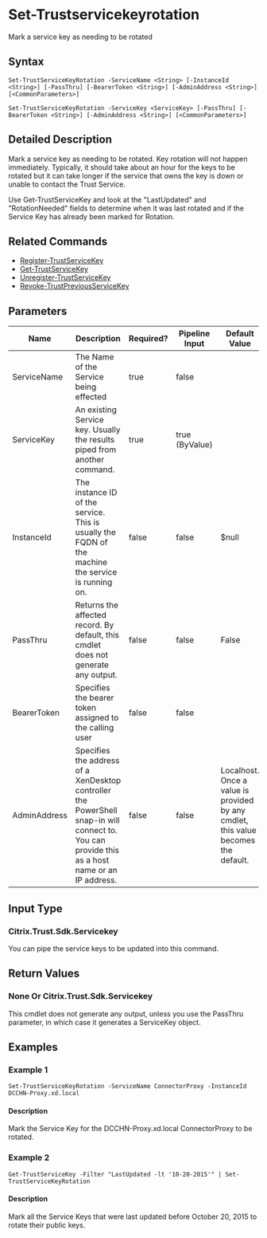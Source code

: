 ﻿
# Set-Trustservicekeyrotation
Mark a service key as needing to be rotated
## Syntax
```
Set-TrustServiceKeyRotation -ServiceName <String> [-InstanceId <String>] [-PassThru] [-BearerToken <String>] [-AdminAddress <String>] [<CommonParameters>]

Set-TrustServiceKeyRotation -ServiceKey <ServiceKey> [-PassThru] [-BearerToken <String>] [-AdminAddress <String>] [<CommonParameters>]
```
## Detailed Description
Mark a service key as needing to be rotated. Key rotation will not happen immediately.  Typically, it should take about an hour for the keys to be rotated but it can take longer if the service that owns the key is down or unable to contact the Trust Service.

Use Get-TrustServiceKey and look at the "LastUpdated" and "RotationNeeded" fields to determine when it was last rotated and if the Service Key has already been marked for Rotation.


## Related Commands

* [Register-TrustServiceKey](./Register-TrustServiceKey/)
* [Get-TrustServiceKey](./Get-TrustServiceKey/)
* [Unregister-TrustServiceKey](./Unregister-TrustServiceKey/)
* [Revoke-TrustPreviousServiceKey](./Revoke-TrustPreviousServiceKey/)
## Parameters
| Name   | Description | Required? | Pipeline Input | Default Value |
| --- | --- | --- | --- | --- |
| ServiceName | The Name of the Service being effected | true | false |  |
| ServiceKey | An existing Service key.  Usually the results piped from another command. | true | true (ByValue) |  |
| InstanceId | The instance ID of the service.  This is usually the FQDN of the machine the service is running on. | false | false | \$null |
| PassThru | Returns the affected record. By default, this cmdlet does not generate any output. | false | false | False |
| BearerToken | Specifies the bearer token assigned to the calling user | false | false |  |
| AdminAddress | Specifies the address of a XenDesktop controller the PowerShell snap-in will connect to. You can provide this as a host name or an IP address. | false | false | Localhost. Once a value is provided by any cmdlet, this value becomes the default. |

## Input Type

### Citrix.Trust.Sdk.Servicekey
You can pipe the service keys to be updated into this command.
## Return Values

### None Or Citrix.Trust.Sdk.Servicekey
This cmdlet does not generate any output, unless you use the PassThru parameter, in which case it generates a ServiceKey object.
## Examples

### Example 1
```
Set-TrustServiceKeyRotation -ServiceName ConnectorProxy -InstanceId DCCHN-Proxy.xd.local
```
#### Description
Mark the Service Key for the DCCHN-Proxy.xd.local ConnectorProxy to be rotated.
### Example 2
```
Get-TrustServiceKey -Filter "LastUpdated -lt '10-20-2015'" | Set-TrustServiceKeyRotation
```
#### Description
Mark all the Service Keys that were last updated before October 20, 2015 to rotate their public keys.
